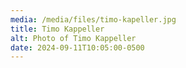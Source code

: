 ```yaml
---
media: /media/files/timo-kapeller.jpg
title: Timo Kappeller
alt: Photo of Timo Kappeller
date: 2024-09-11T10:05:00-0500
---
```

